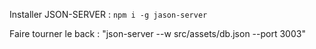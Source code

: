 Installer JSON-SERVER : `npm i -g jason-server`

Faire tourner le back : "json-server --w src/assets/db.json --port 3003"

